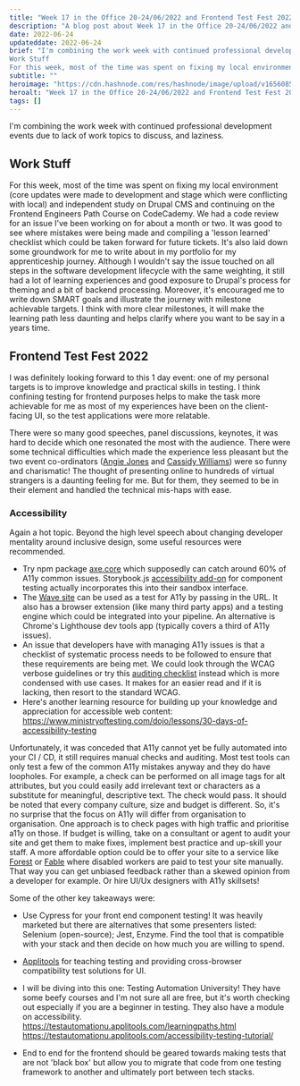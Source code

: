 ```yaml
---
title: "Week 17 in the Office 20-24/06/2022 and Frontend Test Fest 2022"
description: "A blog post about Week 17 in the Office 20-24/06/2022 and Frontend Test Fest 2022"
date: 2022-06-24
updateddate: 2022-06-24
brief: "I'm combining the work week with continued professional development events due to lack of work topics to discuss, and laziness.
Work Stuff
For this week, most of the time was spent on fixing my local environment (core updates were made to development..."
subtitle: ""
heroimage: "https://cdn.hashnode.com/res/hashnode/image/upload/v1656085671773/fjhyNz6ti.jpg"
heroalt: "Week 17 in the Office 20-24/06/2022 and Frontend Test Fest 2022"
tags: []
---
```


I'm combining the work week with continued professional development events due to lack of work topics to discuss, and laziness.

## Work Stuff
For this week, most of the time was spent on fixing my local environment (core updates were made to development and stage which were conflicting with local) and independent study on Drupal CMS and continuing on the Frontend Engineers Path Course on CodeCademy.
We had a code review for an issue I've been working on for about a month or two. It was good to see where mistakes were being made and compiling a 'lesson learned' checklist which could be taken forward for future tickets. It's also laid down some groundwork for me to write about in my portfolio for my apprenticeship journey. Although I wouldn't say the issue touched on all steps in the software development lifecycle with the same weighting, it still had a lot of learning experiences and good exposure to Drupal's process for theming and a bit of backend processing. Moreover, it's encouraged me to write down SMART goals and illustrate the journey with milestone achievable targets. I think with more clear milestones, it will make the learning path less daunting and helps clarify where you want to be say in a years time.

## Frontend Test Fest 2022
I was definitely looking forward to this 1 day event: one of my personal targets is to improve knowledge and practical skills in testing. I think confining testing for frontend purposes helps to make the task more achievable for me as most of my experiences have been on the client-facing UI, so the test applications were more relatable.

There were so many good speeches, panel discussions, keynotes, it was hard to decide which one resonated the most with the audience. There were some technical difficulties which made the experience less pleasant but the two event co-ordinators ([Angie Jones](https://twitter.com/techgirl1908?ref_src=twsrc%5Egoogle%7Ctwcamp%5Eserp%7Ctwgr%5Eauthor) and [Cassidy Williams](https://twitter.com/cassidoo?ref_src=twsrc%5Egoogle%7Ctwcamp%5Eserp%7Ctwgr%5Eauthor)) were so funny and charismatic! The thought of presenting online to hundreds of virtual strangers is a daunting feeling for me. But for them, they seemed to be in their element and handled the technical mis-haps with ease.

### Accessibility
Again a hot topic. Beyond the high level speech about changing developer mentality around inclusive design, some useful resources were recommended.

- Try npm package [axe.core](https://www.npmjs.com/package/axe-core) which supposedly can catch around 60% of A11y common issues. Storybook.js [accessibility add-on](https://storybook.js.org/docs/react/writing-tests/accessibility-testing) for component testing actually incorporates this into their sandbox interface.
- The [Wave site](https://wave.webaim.org/) can be used as a test for A11y by passing in the URL. It also has a browser extension (like many third party apps) and a testing engine which could be integrated into your pipeline. An alternative is Chrome's Lighthouse dev tools app (typically covers a third of A11y issues).
- An issue that developers have with managing A11y issues is that a checklist of systematic process needs to be followed to ensure that these requirements are being met. We could look through the WCAG verbose guidelines or try this [auditing checklist](https://www.w3.org/WAI/test-evaluate/preliminary/) instead which is more condensed with use cases. It makes for an easier read and if it is lacking, then resort to the standard WCAG.
- Here's another learning resource for building up your knowledge and appreciation for accessible web content: https://www.ministryoftesting.com/dojo/lessons/30-days-of-accessibility-testing

Unfortunately, it was conceded that A11y cannot yet be fully automated into your CI / CD, it still requires manual checks and auditing. Most test tools can only test a few of the common A11y mistakes anyway and they do have loopholes. For example, a check can be performed on all image tags for alt attributes, but you could easily add irrelevant text or characters as a substitute for meaningful, descriptive text. The check would pass. 
It should be noted that every company culture, size and budget is different. So, it's no surprise that the focus on A11y will differ from organisation to organisation. One approach is to check pages with high traffic and prioritise a11y on those. If budget is willing, take on a consultant or agent to audit your site and get them to make fixes, implement best practice and up-skill your staff. A more affordable option could be to offer your site to a service like [Forest](https://littleforest.co.uk/feature/web-accessibility/) or [Fable](https://makeitfable.com/) where disabled workers are paid to test your site manually. That way you can get unbiased feedback rather than a skewed opinion from a developer for example. Or hire UI/Ux designers with A11y skillsets!

Some of the other key takeaways were:
- Use Cypress for your front end component testing! It was heavily marketed but there are alternatives that some presenters listed: Selenium (open-source); Jest, Enzyme. Find the tool that is compatible with your stack and then decide on how much you are willing to spend. 

- [Applitools](https://applitools.com/) for teaching testing and providing cross-browser compatibility test solutions for UI.

- I will be diving into this one: Testing Automation University! They have some beefy courses and I'm not sure all are free, but it's worth checking out especially if you are a beginner in testing. They also have a module on accessibility.
https://testautomationu.applitools.com/learningpaths.html
https://testautomationu.applitools.com/accessibility-testing-tutorial/

- End to end for the frontend should be geared towards making tests that are not 'black box' but allow you to migrate that code from one testing framework to another and ultimately port between tech stacks. 




